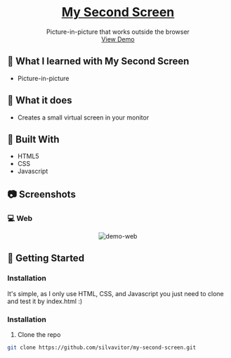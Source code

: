 <p align="center">
  <a href="https://github.com/silvavitor/my-second-screen">
    <h1 align="center">My Second Screen</h1>
  </a>
  
  <p align="center">
    Picture-in-picture that works outside the browser
    <br />
    <a target="_blank" href="https://silvavitor.github.io/my-second-screen/">View Demo</a>
  </p>
</p>

## :pencil: What I learned with My Second Screen

* Picture-in-picture

## :mag_right: What it does

* Creates a small virtual screen in your monitor

## :hammer: Built With
* HTML5
* CSS
* Javascript

## :camera: Screenshots

### :computer: Web
<div align="center">
    <img src="./img/desktop.gif" alt="demo-web" heigth="400">
</div>

## :checkered_flag: Getting Started

### Installation

It's simple, as I only use HTML, CSS, and Javascript you just need to clone and test it by index.html :)

### Installation

1. Clone the repo
```sh
git clone https://github.com/silvavitor/my-second-screen.git
```
